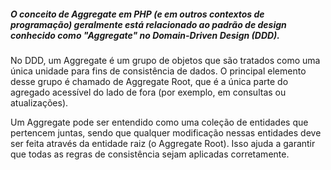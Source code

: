 ##### O conceito de Aggregate em PHP (e em outros contextos de programação) geralmente está relacionado ao padrão de design conhecido como "Aggregate" no Domain-Driven Design (DDD). 

No DDD, um Aggregate é um grupo de objetos que são tratados como uma única unidade para fins de consistência de dados. O principal elemento desse grupo é chamado de Aggregate Root, que é a única parte do agregado acessível do lado de fora (por exemplo, em consultas ou atualizações).

Um Aggregate pode ser entendido como uma coleção de entidades que pertencem juntas, sendo que qualquer modificação nessas entidades deve ser feita através da entidade raiz (o Aggregate Root). Isso ajuda a garantir que todas as regras de consistência sejam aplicadas corretamente.

